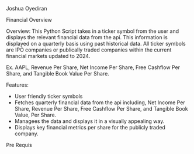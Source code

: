Joshua Oyediran 

Financial Overview

Overview: 
This Python Script takes in a ticker symbol from the user and displays the relevant financial data from the api. This information is displayed on a quarterly basis using past historical data. All ticker symbols are IPO companies or publically traded companies within the current financial markets updated to 2024. 

Ex. AAPL, Revenue Per Share, Net Income Per Share, Free Cashflow Per Share, and Tangible Book Value Per Share. 

Features: 

- User friendly ticker symbols
- Fetches quarterly financial data from the api including, Net Income Per Share, Revenue Per Share, Free Cashflow Per Share, and Tangible Book Value, Per Share. 
- Managees the data and displays it in a visually appealing way. 
- Displays key financial metrics per share for the publicly traded company. 

Pre Requis